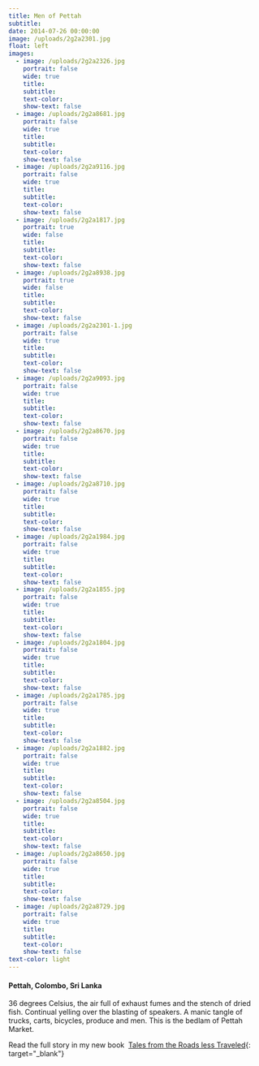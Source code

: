 ```yaml
---
title: Men of Pettah
subtitle:
date: 2014-07-26 00:00:00
image: /uploads/2g2a2301.jpg
float: left
images:
  - image: /uploads/2g2a2326.jpg
    portrait: false
    wide: true
    title:
    subtitle:
    text-color:
    show-text: false
  - image: /uploads/2g2a8681.jpg
    portrait: false
    wide: true
    title:
    subtitle:
    text-color:
    show-text: false
  - image: /uploads/2g2a9116.jpg
    portrait: false
    wide: true
    title:
    subtitle:
    text-color:
    show-text: false
  - image: /uploads/2g2a1817.jpg
    portrait: true
    wide: false
    title:
    subtitle:
    text-color:
    show-text: false
  - image: /uploads/2g2a8938.jpg
    portrait: true
    wide: false
    title:
    subtitle:
    text-color:
    show-text: false
  - image: /uploads/2g2a2301-1.jpg
    portrait: false
    wide: true
    title:
    subtitle:
    text-color:
    show-text: false
  - image: /uploads/2g2a9093.jpg
    portrait: false
    wide: true
    title:
    subtitle:
    text-color:
    show-text: false
  - image: /uploads/2g2a8670.jpg
    portrait: false
    wide: true
    title:
    subtitle:
    text-color:
    show-text: false
  - image: /uploads/2g2a8710.jpg
    portrait: false
    wide: true
    title:
    subtitle:
    text-color:
    show-text: false
  - image: /uploads/2g2a1984.jpg
    portrait: false
    wide: true
    title:
    subtitle:
    text-color:
    show-text: false
  - image: /uploads/2g2a1855.jpg
    portrait: false
    wide: true
    title:
    subtitle:
    text-color:
    show-text: false
  - image: /uploads/2g2a1804.jpg
    portrait: false
    wide: true
    title:
    subtitle:
    text-color:
    show-text: false
  - image: /uploads/2g2a1785.jpg
    portrait: false
    wide: true
    title:
    subtitle:
    text-color:
    show-text: false
  - image: /uploads/2g2a1882.jpg
    portrait: false
    wide: true
    title:
    subtitle:
    text-color:
    show-text: false
  - image: /uploads/2g2a8504.jpg
    portrait: false
    wide: true
    title:
    subtitle:
    text-color:
    show-text: false
  - image: /uploads/2g2a8650.jpg
    portrait: false
    wide: true
    title:
    subtitle:
    text-color:
    show-text: false
  - image: /uploads/2g2a8729.jpg
    portrait: false
    wide: true
    title:
    subtitle:
    text-color:
    show-text: false
text-color: light
---
```


#### Pettah, Colombo, Sri Lanka

36 degrees Celsius, the air full of exhaust fumes and the stench of dried fish. Continual yelling over the blasting of speakers. A manic tangle of trucks, carts, bicycles, produce and men. This is the bedlam of Pettah Market.&nbsp;

Read the full story in my new book &nbsp;[Tales from the Roads less Traveled](https://shop.pieaerts.com/collections/book){: target="_blank"}